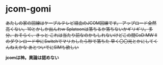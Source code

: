 # jcom-gomi
~~あたしの家の回線はケーブルテレビ経由のJCOM回線です。
アップロード全然高くない。10とかしか出んわw
Splatoonは落ちるか落ちないかギリギリ。多分、おそらく、きっと
これは当たり前なのかもしれないけどこの間CoD:MW IIのダウンロード中にSwitchでマリカしたら秒で落ちた
早く〇〇光とかにしてくんねえかな
あとついでにSIMも欲しい~~

**jcomは神。異論は認めない**
